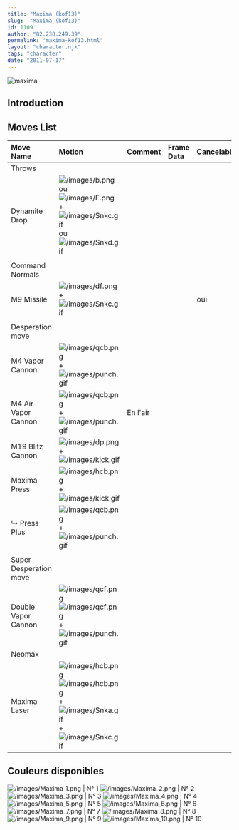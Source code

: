 ```yaml
---
title: "Maxima (kof13)"
slug:  "Maxima_(kof13)"
id: 1109
author: "82.238.249.39"
permalink: "maxima-kof13.html"
layout: "character.njk"
tags: "character"
date: "2011-07-17"
---
```


![maxima](/images/Maximakof13.gif "maxima") 

## Introduction

## Moves List

| Move Name              | Motion                                                                                                                                                           | Comment  | Frame Data | Cancelable | Damage LOW/HIGH/EX |
|:-----------------------|:-----------------------------------------------------------------------------------------------------------------------------------------------------------------|:---------|:-----------|:-----------|:-------------------|
| Throws                 |                                                                                                                                                                  |          |            |            |                    |
| Dynamite Drop          | ![](/images/b.png "/images/b.png") ou ![](/images/F.png "/images/F.png") + ![](/images/Snkc.gif "/images/Snkc.gif") ou ![](/images/Snkd.gif "/images/Snkd.gif")  |          |            |            | 100                |
|                        |                                                                                                                                                                  |          |            |            |                    |
| Command Normals        |                                                                                                                                                                  |          |            |            |                    |
| M9 Missile             | ![](/images/df.png "/images/df.png") + ![](/images/Snkc.gif "/images/Snkc.gif")                                                                                  |          |            | oui        | 80                 |
|                        |                                                                                                                                                                  |          |            |            |                    |
| Desperation move       |                                                                                                                                                                  |          |            |            |                    |
| M4 Vapor Cannon        | ![](/images/qcb.png "/images/qcb.png") + ![](/images/punch.gif "/images/punch.gif")                                                                              |          |            |            |                    |
| M4 Air Vapor Cannon    | ![](/images/qcb.png "/images/qcb.png") + ![](/images/punch.gif "/images/punch.gif")                                                                              | En l'air |            |            |                    |
| M19 Blitz Cannon       | ![](/images/dp.png "/images/dp.png") + ![](/images/kick.gif "/images/kick.gif")                                                                                  |          |            |            |                    |
| Maxima Press           | ![](/images/hcb.png "/images/hcb.png") + ![](/images/kick.gif "/images/kick.gif")                                                                                |          |            |            |                    |
| ↳ Press Plus           | ![](/images/qcb.png "/images/qcb.png") + ![](/images/punch.gif "/images/punch.gif")                                                                              |          |            |            |                    |
|                        |                                                                                                                                                                  |          |            |            |                    |
| Super Desperation move |                                                                                                                                                                  |          |            |            |                    |
| Double Vapor Cannon    | ![](/images/qcf.png "/images/qcf.png")![](/images/qcf.png "/images/qcf.png") + ![](/images/punch.gif "/images/punch.gif")                                        |          |            |            |                    |
| Neomax                 |                                                                                                                                                                  |          |            |            |                    |
| Maxima Laser           | ![](/images/hcb.png "/images/hcb.png")![](/images/hcb.png "/images/hcb.png") + ![](/images/Snka.gif "/images/Snka.gif")+![](/images/Snkc.gif "/images/Snkc.gif") |          |            |            |                    |

## Couleurs disponibles

![](/images/Maxima_1.png "/images/Maxima_1.png") \| N° 1
![](/images/Maxima_2.png "/images/Maxima_2.png") \| N° 2
![](/images/Maxima_3.png "/images/Maxima_3.png") \| N° 3
![](/images/Maxima_4.png "/images/Maxima_4.png") \| N° 4
![](/images/Maxima_5.png "/images/Maxima_5.png") \| N° 5
![](/images/Maxima_6.png "/images/Maxima_6.png") \| N° 6
![](/images/Maxima_7.png "/images/Maxima_7.png") \| N° 7
![](/images/Maxima_8.png "/images/Maxima_8.png") \| N° 8
![](/images/Maxima_9.png "/images/Maxima_9.png") \| N° 9
![](/images/Maxima_10.png "/images/Maxima_10.png") \| N° 10
